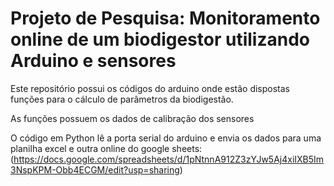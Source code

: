 # Projeto de Pesquisa: Monitoramento online de um biodigestor utilizando Arduino e sensores

Este repositório possui os códigos do arduino onde estão dispostas funções para o cálculo de parâmetros da biodigestão.

As funções possuem os dados de calibração dos sensores

O código em Python lê a porta serial do arduino e envia os dados para uma planilha excel e outra online do google sheets: 
(https://docs.google.com/spreadsheets/d/1pNtnnA912Z3zYJw5Aj4xiIXB5Im3NspKPM-Obb4ECGM/edit?usp=sharing)
